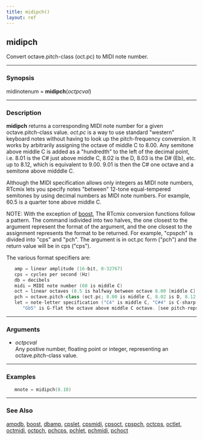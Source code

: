 ```yaml
---
title: midipch()
layout: ref
---
```


## midipch

Convert octave.pitch-class (oct.pc) to MIDI note number.

-----

### Synopsis

midinotenum = **midipch**(*octpcval*)

-----

### Description

**midipch** returns a corresponding MIDI note number for a given
octave.pitch-class value. *oct.pc* is a way to use standard "western"
keyboard notes without having to look up the pitch-frequency conversion.
It works by arbitrarily assigning the octave of middle C to 8.00. Any
semitone above middle C is added as a "hundredth" to the left of the
decimal point, i.e. 8.01 is the C\# just above middle C, 8.02 is the D,
8.03 is the D\# (Eb), etc. up to 8.12, which is equivalent to 9.00. 9.01
is then the C\# one octave and a semitone above midddle C.

Although the MIDI specification allows only integers as 
MIDI note numbers, RTcmix lets you specify notes "between"
12-tone equal-tempered semitones by using decimal numbers
as MIDI note numbers. For example, 60.5 is a quarter tone
above middle C.

NOTE: With the exception of [boost](boost.html), The RTcmix conversion
functions follow a pattern. The command isdivided into two halves, the
one closest to the argument represent the format of the argument, and
the one closest to the assignment represents the format to be returned.
For example, "cpspch" is divided into "cps" and "pch". The argument is
in oct.pc form ("pch") and the return value will be in cps ("cps").

The various format specifiers are:

```cpp
   amp = linear amplitude (16-bit, 0-32767)
   cps = cycles per second (Hz)
   db = decibels
   midi = MIDI note number (60 is middle C)
   oct = linear octaves (8.5 is halfway between octave 8.00 [middle C] and 9.00)
   pch = octave.pitch-class (oct.pc; 8.00 is middle C, 8.02 is D, 8.12 = 9.00 = C above middle C)
   let = note-letter specification ("C4" is middle C, "C#4" is C-sharp above middle C,
      "Gb5" is G-flat the octave above middle C octave. [see pitch-reps for more info])
```

-----

### Arguments

  - *octpcval*  
    Any postive number, floating point or integer, representing an
    octave.pitch-class value.

-----

### Examples

```cpp
   mnote = midipch(8.10)
```

-----

### See Also

[ampdb](ampdb.html), [boost](boost.html), [dbamp](dbamp.html),
[cpslet](cpslet.html), [cpsmidi](cpsmidi.html), [cpsoct](cpsoct.html),
[cpspch](cpspch.html), [octcps](octcps.html), [octlet](octlet.html),
[octmidi](octmidi.html), [octpch](octpch.html), [pchcps](pchcps.html),
[pchlet](pchlet.html), [pchmidi](pchmidi.html), [pchoct](pchoct.html)

